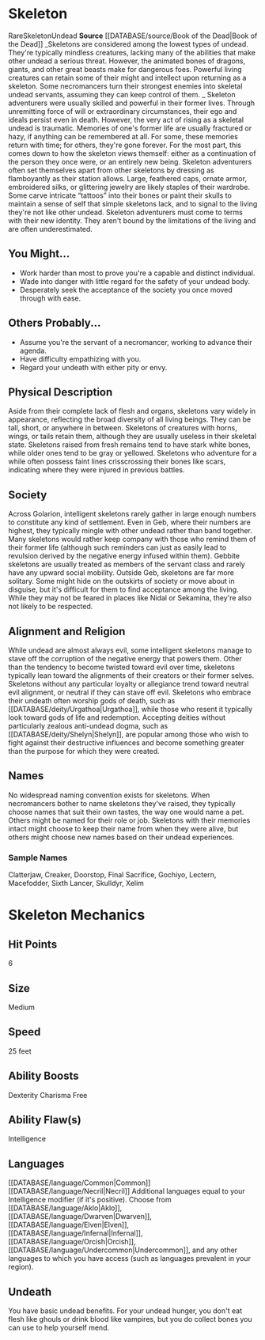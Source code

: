 ﻿---
ability:
- Dexterity
- Charisma
- Free
ability_boost:
- Dexterity
- Charisma
- Free
ability_flaw:
- Intelligence
hp: '6'
id: '50'
land_speed: '25'
language:
- '[[DATABASE/language/Common|Common]]'
- '[[DATABASE/language/Necril|Necril]]'
max_speed: '25'
name: Skeleton
rarity: Rare
rus_type_level: null
size: Medium
source: '[[DATABASE/source/Book of the Dead|Book of the Dead]]'
speed:
- 25 feet
trait:
- '[[DATABASE/trait/Rare|Rare]]'
- '[[DATABASE/trait/Skeleton|Skeleton]]'
- '[[DATABASE/trait/Undead|Undead]]'
type: Ancestry
vision: null

---
# Skeleton

<span class="trait-rare item-trait">Rare</span><span class="item-trait">Skeleton</span><span class="item-trait">Undead</span>
**Source** [[DATABASE/source/Book of the Dead|Book of the Dead]]
_Skeletons are considered among the lowest types of undead. They're typically mindless creatures, lacking many of the abilities that make other undead a serious threat. However, the animated bones of dragons, giants, and other great beasts make for dangerous foes. Powerful living creatures can retain some of their might and intellect upon returning as a skeleton. Some necromancers turn their strongest enemies into skeletal undead servants, assuming they can keep control of them.
_
Skeleton adventurers were usually skilled and powerful in their former lives. Through unremitting force of will or extraordinary circumstances, their ego and ideals persist even in death. However, the very act of rising as a skeletal undead is traumatic. Memories of one's former life are usually fractured or hazy, if anything can be remembered at all. For some, these memories return with time; for others, they're gone forever. For the most part, this comes down to how the skeleton views themself: either as a continuation of the person they once were, or an entirely new being.
 Skeleton adventurers often set themselves apart from other skeletons by dressing as flamboyantly as their station allows. Large, feathered caps, ornate armor, embroidered silks, or glittering jewelry are likely staples of their wardrobe. Some carve intricate “tattoos” into their bones or paint their skulls to maintain a sense of self that simple skeletons lack, and to signal to the living they're not like other undead.
 Skeleton adventurers must come to terms with their new identity. They aren't bound by the limitations of the living and are often underestimated.

## You Might...

* Work harder than most to prove you're a capable and distinct individual.
* Wade into danger with little regard for the safety of your undead body.
* Desperately seek the acceptance of the society you once moved through with ease.

## Others Probably...

* Assume you're the servant of a necromancer, working to advance their agenda.
* Have difficulty empathizing with you.
* Regard your undeath with either pity or envy.

## Physical Description

Aside from their complete lack of flesh and organs, skeletons vary widely in appearance, reflecting the broad diversity of all living beings. They can be tall, short, or anywhere in between. Skeletons of creatures with horns, wings, or tails retain them, although they are usually useless in their skeletal state. Skeletons raised from fresh remains tend to have stark white bones, while older ones tend to be gray or yellowed. Skeletons who adventure for a while often possess faint lines crisscrossing their bones like scars, indicating where they were injured in previous battles.

## Society

Across Golarion, intelligent skeletons rarely gather in large enough numbers to constitute any kind of settlement. Even in Geb, where their numbers are highest, they typically mingle with other undead rather than band together. Many skeletons would rather keep company with those who remind them of their former life (although such reminders can just as easily lead to revulsion derived by the negative energy infused within them). Gebbite skeletons are usually treated as members of the servant class and rarely have any upward social mobility.
 Outside Geb, skeletons are far more solitary. Some might hide on the outskirts of society or move about in disguise, but it's difficult for them to find acceptance among the living. While they may not be feared in places like Nidal or Sekamina, they're also not likely to be respected.

## Alignment and Religion

While undead are almost always evil, some intelligent skeletons manage to stave off the corruption of the negative energy that powers them. Other than the tendency to become twisted toward evil over time, skeletons typically lean toward the alignments of their creators or their former selves. Skeletons without any particular loyalty or allegiance trend toward neutral evil alignment, or neutral if they can stave off evil.
 Skeletons who embrace their undeath often worship gods of death, such as [[DATABASE/deity/Urgathoa|Urgathoa]], while those who resent it typically look toward gods of life and redemption. Accepting deities without particularly zealous anti-undead dogma, such as [[DATABASE/deity/Shelyn|Shelyn]], are popular among those who wish to fight against their destructive influences and become something greater than the purpose for which they were created.

## Names

No widespread naming convention exists for skeletons. When necromancers bother to name skeletons they've raised, they typically choose names that suit their own tastes, the way one would name a pet. Others might be named for their role or job. Skeletons with their memories intact might choose to keep their name from when they were alive, but others might choose new names based on their undead experiences.

### Sample Names

Clatterjaw, Creaker, Doorstop, Final Sacrifice, Gochiyo, Lectern, Macefodder, Sixth Lancer, Skulldyr, Xelim

# Skeleton Mechanics

## Hit Points

6

## Size

Medium

## Speed

25 feet

## Ability Boosts

Dexterity
Charisma
Free

## Ability Flaw(s)

Intelligence

## Languages

[[DATABASE/language/Common|Common]]
[[DATABASE/language/Necril|Necril]]
Additional languages equal to your Intelligence modifier (if it's positive). Choose from [[DATABASE/language/Aklo|Aklo]], [[DATABASE/language/Dwarven|Dwarven]], [[DATABASE/language/Elven|Elven]], [[DATABASE/language/Infernal|Infernal]], [[DATABASE/language/Orcish|Orcish]], [[DATABASE/language/Undercommon|Undercommon]], and any other languages to which you have access (such as languages prevalent in your region).

## Undeath

You have basic undead benefits. For your undead hunger, you don't eat flesh like ghouls or drink blood like vampires, but you do collect bones you can use to help yourself mend.